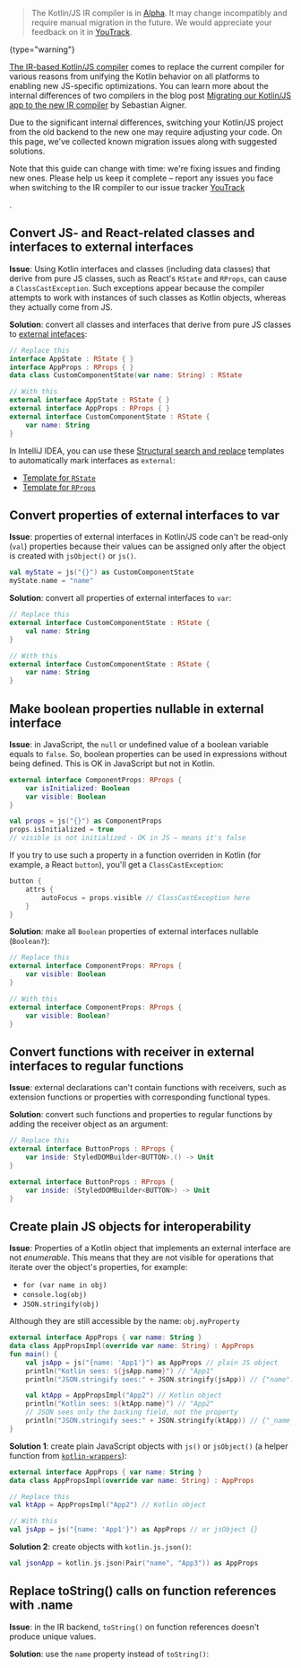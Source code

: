 [//]: # (title: Migrating Kotlin/JS projects to the IR compiler)

> The Kotlin/JS IR compiler is in [Alpha](components-stability.md). It may change incompatibly and require manual migration
>in the future. We would appreciate your feedback on it in [YouTrack](https://youtrack.jetbrains.com/issues/KT).
>
{type="warning"}

[The IR-based Kotlin/JS compiler](js-ir-compiler.md) comes to replace the current compiler for various reasons from unifying
the Kotlin behavior on all platforms to enabling new JS-specific optimizations.
You can learn more about the internal differences of two compilers in the blog post 
[Migrating our Kotlin/JS app to the new IR compiler](https://dev.to/kotlin/migrating-our-kotlin-js-app-to-the-new-ir-compiler-3o6i)
by Sebastian Aigner.

Due to the significant internal differences, switching your Kotlin/JS project from the old backend to the new one
may require adjusting your code. On this page, we've collected known migration issues along with suggested solutions.

Note that this guide can change with time: we're fixing issues and finding new ones. Please help us keep it complete –
report any issues you face when switching to the IR compiler to our issue tracker [YouTrack](https://kotl.in/issue)
<!-- or [this Google form](TODO: link) -->.

## Convert JS- and React-related classes and interfaces to external interfaces 

**Issue**: Using Kotlin interfaces and classes (including data classes) that derive from pure JS classes, such as React's `RState` and
`RProps`, can cause a `ClassCastException`. Such exceptions appear because the compiler attempts to work with instances of 
such classes as Kotlin objects, whereas they actually come from JS.

**Solution**: convert all classes and interfaces that derive from pure JS classes to [external intefaces](js-interop.md#external-interfaces):

```kotlin
// Replace this
interface AppState : RState { }
interface AppProps : RProps { }
data class CustomComponentState(var name: String) : RState
```

```kotlin
// With this
external interface AppState : RState { }
external interface AppProps : RProps { }
external interface CustomComponentState : RState {
    var name: String
}
```

In IntelliJ IDEA, you can use these [Structural search and replace](https://www.jetbrains.com/help/idea/structural-search-and-replace.html)
templates to automatically mark interfaces as `external`:
* [Template for `RState`](https://gist.github.com/SebastianAigner/62119536f24597e630acfdbd14001b98)
* [Template for `RProps`](https://gist.github.com/SebastianAigner/a47a77f5e519fc74185c077ba12624f9)

## Convert properties of external interfaces to var

**Issue**: properties of external interfaces in Kotlin/JS code can't be read-only (`val`) properties because their values can be
assigned only after the object is created with `jsObject()` or `js()`.

```kotlin
val myState = js("{}") as CustomComponentState
myState.name = "name"
```

**Solution**: convert all properties of external interfaces to `var`:

```kotlin
// Replace this
external interface CustomComponentState : RState {
    val name: String
}
```

```kotlin
// With this
external interface CustomComponentState : RState {
    var name: String
}
```

## Make boolean properties nullable in external interface

**Issue**: in JavaScript, the `null` or undefined value of a boolean variable equals to `false`. So, boolean properties can be used
in expressions without being defined. This is OK in JavaScript but not in Kotlin.

```kotlin
external interface ComponentProps: RProps {
    var isInitialized: Boolean
    var visible: Boolean
}
```

```kotlin
val props = js("{}") as ComponentProps
props.isInitialized = true
// visible is not initialized - OK in JS – means it's false
```

If you try to use such a property in a function overriden in Kotlin (for example, a React `button`), you'll get a `ClassCastException`:

```kotlin
button {
    attrs {
        autoFocus = props.visible // ClassCastException here
    }
}
```

**Solution**: make all `Boolean` properties of external interfaces nullable (`Boolean?`):

```kotlin
// Replace this
external interface ComponentProps: RProps {
    var visible: Boolean
}
```

```kotlin
// With this
external interface ComponentProps: RProps {
    var visible: Boolean?
}
```

## Convert functions with receiver in external interfaces to regular functions 

**Issue**: external declarations can't contain functions with receivers, such as extension functions or properties with corresponding
functional types.

**Solution**: convert such functions and properties to regular functions by adding the receiver object as an argument:

```kotlin
// Replace this
external interface ButtonProps : RProps {
    var inside: StyledDOMBuilder<BUTTON>.() -> Unit
}
```

```kotlin
external interface ButtonProps : RProps {
    var inside: (StyledDOMBuilder<BUTTON>) -> Unit
}
```

## Create plain JS objects for interoperability

**Issue**: Properties of a Kotlin object that implements an external interface are not _enumerable_. This means that they are not 
visible for operations that iterate over the object's properties, for example:
* `for (var name in obj)`
* `console.log(obj)`
* `JSON.stringify(obj)`

Although they are still accessible by the name: `obj.myProperty`

```kotlin
external interface AppProps { var name: String }
data class AppPropsImpl(override var name: String) : AppProps
fun main() {
    val jsApp = js("{name: 'App1'}") as AppProps // plain JS object
    println("Kotlin sees: ${jsApp.name}") // "App1"
    println("JSON.stringify sees:" + JSON.stringify(jsApp)) // {"name":"App1"} - OK

    val ktApp = AppPropsImpl("App2") // Kotlin object
    println("Kotlin sees: ${ktApp.name}") // "App2"
    // JSON sees only the backing field, not the property
    println("JSON.stringify sees:" + JSON.stringify(ktApp)) // {"_name_3":"App2"} 
}
```

**Solution 1**: create plain JavaScript objects with `js()` or `jsObject()` (a helper function from [`kotlin-wrappers`](https://github.com/JetBrains/kotlin-wrappers)):

```kotlin
external interface AppProps { var name: String }
data class AppPropsImpl(override var name: String) : AppProps
```

```kotlin
// Replace this
val ktApp = AppPropsImpl("App2") // Kotlin object
```

```kotlin
// With this
val jsApp = js("{name: 'App1'}") as AppProps // or jsObject {}
```

**Solution 2**: create objects with `kotlin.js.json()`:

```kotlin
val jsonApp = kotlin.js.json(Pair("name", "App3")) as AppProps
```

## Replace toString() calls on function references with .name

**Issue**: in the IR backend, `toString()` on function references doesn't produce unique values.

**Solution**: use the `name` property instead of `toString()`:
